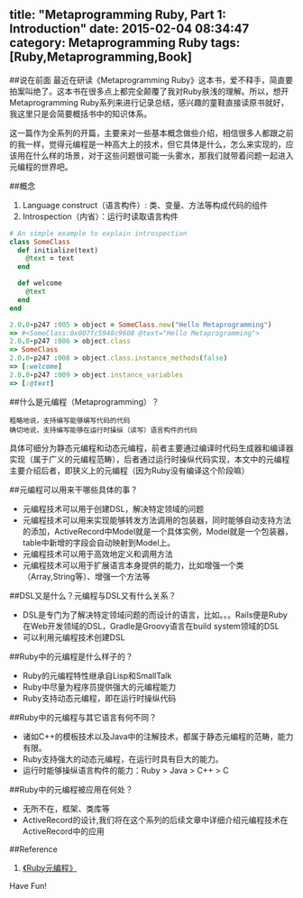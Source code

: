 title: "Metaprogramming Ruby, Part 1: Introduction"
date: 2015-02-04 08:34:47
category: Metaprogramming Ruby
tags: [Ruby,Metaprogramming,Book]
---

##说在前面
最近在研读《Metaprogramming Ruby》这本书，爱不释手，简直要拍案叫绝了。这本书在很多点上都完全颠覆了我对Ruby肤浅的理解。所以，想开Metaprogramming Ruby系列来进行记录总结，感兴趣的童鞋直接读原书就好，我这里只是会简要概括书中的知识体系。

这一篇作为全系列的开篇，主要来对一些基本概念做些介绍，相信很多人都跟之前的我一样，觉得元编程是一种高大上的技术，但它具体是什么，怎么来实现的，应该用在什么样的场景，对于这些问题很可能一头雾水，那我们就带着问题一起进入元编程的世界吧。<!--more-->

##概念

 1. Language construct（语言构件）: 类、变量、方法等构成代码的组件
 2. Introspection（内省）：运行时读取语言构件
 
```ruby
# An simple example to explain introspection
class SomeClass
  def initialize(text)
    @text = text
  end

  def welcome
    @text
  end
end

2.0.0-p247 :005 > object = SomeClass.new("Hello Metaprogramming")
=> #<SomeClass:0x007fc5948c9608 @text="Hello Metaprogramming"> 
2.0.0-p247 :006 > object.class
=> SomeClass
2.0.0-p247 :008 > object.class.instance_methods(false)
=> [:welcome]
2.0.0-p247 :009 > object.instance_variables
=> [:@text]
```


##什么是元编程（Metaprogramming）？
	
	粗略地说，支持编写能够编写代码的代码
	确切地说，支持编写能够在运行时操纵（读写）语言构件的代码
	
具体可细分为静态元编程和动态元编程，前者主要通过编译时代码生成器和编译器实现（属于广义的元编程范畴），后者通过运行时操纵代码实现，本文中的元编程主要介绍后者，即狭义上的元编程（因为Ruby没有编译这个阶段嘛）
     


##元编程可以用来干哪些具体的事？

 - 元编程技术可以用于创建DSL，解决特定领域的问题
 - 元编程技术可以用来实现能够转发方法调用的包装器，同时能够自动支持方法的添加，ActiveRecord中Model就是一个具体实例，Model就是一个包装器，table中新增的字段会自动映射到Model上。
 - 元编程技术可以用于高效地定义和调用方法
 - 元编程技术可以用于扩展语言本身提供的能力，比如增强一个类（Array,String等）、增强一个方法等

##DSL又是什么？元编程与DSL又有什么关系？

 - DSL是专门为了解决特定领域问题的而设计的语言，比如。。。Rails便是Ruby在Web开发领域的DSL，Gradle是Groovy语言在build system领域的DSL
 - 可以利用元编程技术创建DSL

##Ruby中的元编程是什么样子的？
 - Ruby的元编程特性继承自Lisp和SmallTalk
 - Ruby中尽量为程序员提供强大的元编程能力
 - Ruby支持动态元编程，即在运行时操纵代码

##Ruby中的元编程与其它语言有何不同？  

 - 诸如C++的模板技术以及Java中的注解技术，都属于静态元编程的范畴，能力有限。
 - Ruby支持强大的动态元编程，在运行时具有巨大的能力。
 - 运行时能够操纵语言构件的能力：Ruby > Java > C++ > C


##Ruby中的元编程被应用在何处？
 - 无所不在，框架、类库等
 - ActiveRecord的设计,我们将在这个系列的后续文章中详细介绍元编程技术在ActiveRecord中的应用


##Reference
1. [《Ruby元编程》](http://book.douban.com/subject/7056800/)


Have Fun!
